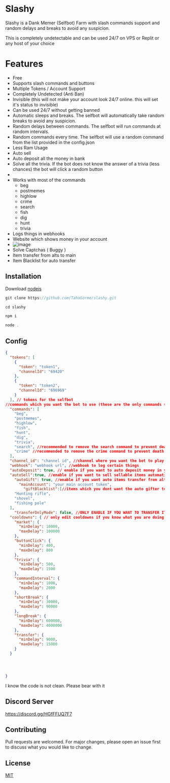 # Slashy

Slashy is a Dank Memer (Selfbot) Farm with slash commands support and random delays and breaks to avoid any suspicion.

This is completely undetectable and can be used 24/7 on VPS or Replit or any host of your choice



# Features

* Free
* Supports slash commands and buttons
* Multiple Tokens / Account Support
* Completely Undetected (Anti Ban)
* Invisible (this will not make your account look 24/7 online. this will set it's status to invisible)
* Can be used 24/7 without getting banned
* Automatic sleeps and breaks. The selfbot will automatically take random breaks to avoid any suspicion. 
* Random delays between commands. The selfbot will run commands at random intervals.
* Random commands every time. The selfbot will use a random command from the list provided in the config.json
* Less Ram Usage
* Auto sell
* Auto deposit all the money in bank
* Solve all the trivia. If the bot does not know the answer of a trivia (less chances) the bot will click a random button
* 
* Works with most of the commands
  * beg
  * postmemes
  * highlow
  * crime
  * search
  * fish
  * dig
  * hunt
  * trivia
* Logs things in webhooks
* Website which shows money in your account
* ![image](https://user-images.githubusercontent.com/63650975/197828172-f868c128-a034-4344-9ec4-bc54225bdbd8.png)
* Solve Captchas ( Buggy )
* Item transfer from alts to main
* Item Blacklist for auto transfer




## Installation

Download [nodejs](https://nodejs.org/)



```javascript
git clone https://github.com/TahaGorme/slashy.git
```

```javascript
cd slashy
```

```bash
npm i 
```

```javascript
node .
```

## Config

```json
{
  "tokens": [
    {
      "token": "token1",
      "channelId": "69420"
    },
    {
      "token": "token2",
      "channelId": "696969"
    }
  ], // tokens for the selfbot
//commands which you want the bot to use (these are the only commands supported. you can remove commands which you dont want the bot to use.
  "commands": [ 
    "beg",
    "postmemes",
    "highlow",
    "fish",
    "hunt",
    "dig",
    "trivia",
    "search", //recommended to remove the search command to prevent death
    "crime" //recommended to remove the crime command to prevent death
  ],
  "channel_id": "channel id", //channel where you want the bot to play dank memer
  "webhook": "webhook url", //webhook to log certain things
  "autoDeposit": true, // enable if you want to auto deposit money in your bank
  "autoSell":true, //enable if you want to sell sellable items automatically,
    "autoGift": true, //enable if you want auto items transfer from alts to main
      "mainAccount": "your main account token",
        "giftBlacklist":[//items which you dont want the auto gifter to gift
    "Hunting rifle",
    "shovel",
    "fishing pole"
  ],
    "transferOnlyMode": false, //ONLY ENABLE IF YOU WANT TO TRANSFER ITEMS ONLY AND NOT GRIND
  "cooldowns": { // only edit cooldowns if you know what you are doing
    "market": {
      "minDelay": 10000,
      "maxDelay": 100000
    },
    "buttonClick": {
      "minDelay": 400,
      "maxDelay": 800
    },
    "trivia": {
      "minDelay": 500,
      "maxDelay": 1500
    },
    "commandInterval": {
      "minDelay": 1000,
      "maxDelay": 2000
    },
    "shortBreak": {
      "minDelay": 30000,
      "maxDelay": 90000
    },
    "longBreak": {
      "minDelay": 600000, 
      "maxDelay": 4000000
    },
    "transfer": {
      "minDelay": 9000,
      "maxDelay": 15000
    }
  }




}

```



I know the code is not clean. Please bear with it

## Discord Server
https://discord.gg/HGfFFUQ7F7

## Contributing
Pull requests are welcomed. For major changes, please open an issue first to discuss what you would like to change.


## License
[MIT](https://choosealicense.com/licenses/mit/)
